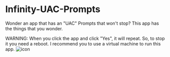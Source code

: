 # Infinity-UAC-Prompts
Wonder an app that has an "UAC" Prompts that won't stop? This app has the things that you wonder.


WARNING: When you click the app and click "Yes", it will repeat. So, to stop it you need a reboot. I recommend you to use a virtual machine to run this app.
![icon](https://user-images.githubusercontent.com/96981392/167805267-e217b7ac-d3bf-488e-a93c-327da9ba29c6.png)
